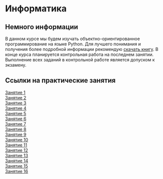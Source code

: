 # Информатика

## Немного информации

В данном курсе мы будем изучать объектно-ориентированное программирование на языке Python. Для лучшего понимания и получения более
подробной информации рекомендую [скачать книгу](https://disk.yandex.ru/i/eR99Y4Ukcum-3Q). 
В конце курса планируется контрольная работа на последнем занятии.
Выполнение всех заданий в контрольной работе является допуском к экзамену.

## Ссылки на практические занятия

[Занятие 1]()  
[Занятие 2]()  
[Занятие 3]()  
[Занятие 4]()   
[Занятие 5]()  
[Занятие 6]()  
[Занятие 7]()  
[Занятие 8]()  
[Занятие 9]()  
[Занятие 10]()  
[Занятие 11]()  
[Занятие 12]()  
[Занятие 13]()  
[Занятие 14]()  
[Занятие 15]()  
[Занятие 16]()  
